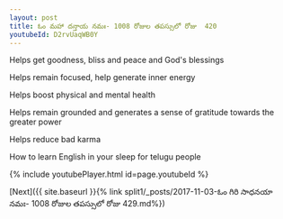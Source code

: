 ```yaml
---
layout: post
title: ఓం మహా దన్తాయ నమః- 1008 రోజుల తపస్సులో రోజు  420
youtubeId: D2rvUaqWB0Y
---
```

 
 
Helps get goodness, bliss and peace and God's blessings
 
Helps remain focused, help generate inner energy 
 
Helps boost physical and mental health 
 
Helps remain grounded and generates a sense of gratitude towards the greater power 
 
Helps reduce bad karma
 
How to learn English in your sleep for telugu people
 
 
 
 


{% include youtubePlayer.html id=page.youtubeId %}
 
[Next]({{ site.baseurl }}{% link split1/_posts/2017-11-03-ఓం గిరి సాధనయా నమః- 1008 రోజుల తపస్సులో రోజు  429.md%})
 
